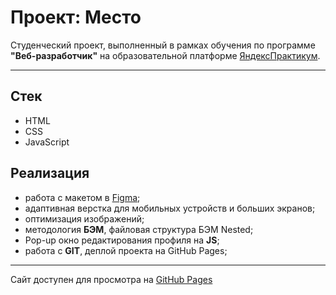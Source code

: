 # Проект: Место

Студенческий проект, выполненный в рамках обучения по программе **"Веб-разработчик"** на образовательной платформе [ЯндексПрактикум](https://practicum.yandex.ru/).

---
## Стек

- HTML
- CSS
- JavaScript

## Реализация

- работа с макетом в [Figma](https://www.figma.com/file/2cn9N9jSkmxD84oJik7xL7/JavaScript.-Sprint-4?node-id=0%3A1);
- адаптивная верстка для мобильных устройств и больших экранов;
- оптимизация изображений;
- методология **БЭМ**, файловая структура БЭМ Nested;
- Pop-up окно редактирования профиля на **JS**;
- работа с **GIT**, деплой проекта на GitHub Pages;

---

Сайт доступен для просмотра на [GitHub Pages](https://epiphes.github.io/mesto/index.html)
